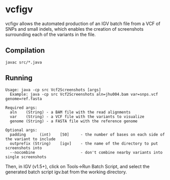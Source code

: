 # vcfigv

vcfigv allows the automated production of an IGV batch file from a VCF of SNPs and small indels, which enables the creation of screenshots surrounding each of the variants in the file.

## Compilation

``javac src/*.java``


## Running

```
Usage: java -cp src Vcf2Screenshots [args]
  Example: java -cp src Vcf2Screenshots aln=jhu004.bam var=snps.vcf genome=ref.fasta

Required args:
  aln    (String) - a BAM file with the read alignments
  var    (String) - a VCF file with the variants to visualize
  genome (String) - a FASTA file with the reference genome

Optional args:
  padding      (int)    [50]     - the number of bases on each side of the variant to include
  outprefix (String)    [igv]    - the name of the directory to put screenshots into
  --nocombine                    - don't combine nearby variants into single screenshots
  ```
  
Then, in IGV (v1.5+), click on Tools->Run Batch Script, and select the generated batch script igv.bat from the working directory.

